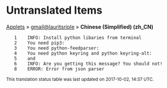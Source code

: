 # Untranslated Items
[Applets](../../../README.md) &#187; [gmail@lauritsriple](../README.md) &#187; **Chinese (Simplified) (zh_CN)**

       1	INFO: Install python libaries from terminal
       2	You need pip3:
       3	You need python-feedparser:
       4	You need python keyring and python keyring-alt:
       5	and
       6	INFO: Are you getting this message? You should not!
       8	ERROR: Error from json parser

<sup>This translation status table was last updated on 2017-10-02, 14:37 UTC.</sup>
